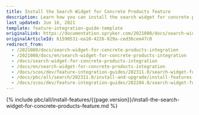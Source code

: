 ```yaml
---
title: Install the Search Widget for Concrete Products feature
description: Learn how you can install the search widget for concrete products feature in your Spryker Project.
last_updated: Jun 16, 2021
template: feature-integration-guide-template
originalLink: https://documentation.spryker.com/2021080/docs/search-widget-for-concrete-products-integration
originalArticleId: 61590531-ea10-4226-829a-ced36cee47c0
redirect_from:
  - /2021080/docs/search-widget-for-concrete-products-integration
  - /2021080/docs/en/search-widget-for-concrete-products-integration
  - /docs/search-widget-for-concrete-products-integration
  - /docs/en/search-widget-for-concrete-products-integration
  - /docs/scos/dev/feature-integration-guides/202311.0/search-widget-for-concrete-products-feature-integration.html
  - /docs/pbc/all/search/202311.0/install-and-upgrade/install-features-and-glue-api/install-the-search-widget-for-concrete-products.html
  - /docs/scos/dev/feature-integration-guides/202204.0/search-widget-for-concrete-products-feature-integration.html
---
```


{% include pbc/all/install-features/{{page.version}}/install-the-search-widget-for-concrete-products-feature.md %} <!-- To edit, see /_includes/pbc/all/install-features/202204.0/install-the-search-widget-for-concrete-products-feature.md -->
